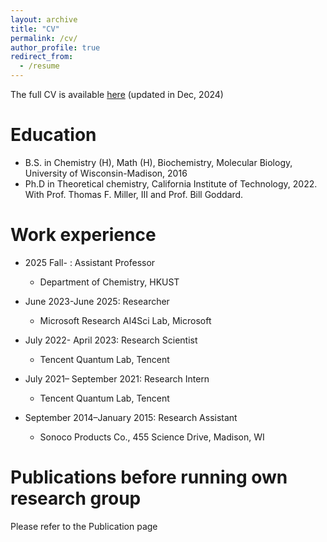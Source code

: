 ```yaml
---
layout: archive
title: "CV"
permalink: /cv/
author_profile: true
redirect_from:
  - /resume
---
```

The full CV is available [here](https://sherrylixuecheng.github.io/files/LixueCheng_Resume.pdf)
(updated in Dec, 2024)

Education
======
* B.S. in Chemistry (H), Math (H), Biochemistry, Molecular Biology, University of Wisconsin-Madison, 2016
* Ph.D in Theoretical chemistry, California Institute of Technology, 2022. 
With Prof. Thomas F. Miller, III and Prof. Bill Goddard.

Work experience
======
* 2025 Fall- : Assistant Professor
  * Department of Chemistry, HKUST

* June 2023-June 2025: Researcher
  * Microsoft Research AI4Sci Lab, Microsoft

* July 2022- April 2023:   Research Scientist
  * Tencent Quantum Lab, Tencent

* July 2021– September 2021: Research Intern
  * Tencent Quantum Lab, Tencent

* September 2014–January 2015: Research Assistant
  * Sonoco Products Co., 455 Science Drive, Madison, WI

Publications before running own research group
======
Please refer to the Publication page
  

